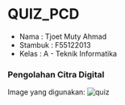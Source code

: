 # QUIZ_PCD
- Nama : Tjoet Muty Ahmad
- Stambuk : F55122013
- Kelas : A - Teknik Informatika

### Pengolahan Citra Digital
Image yang digunakan:
![quiz](https://github.com/tjoetmuty/QUIZ_PCD/assets/117993539/d08f992d-8192-4249-8b35-16b111dfc904)
